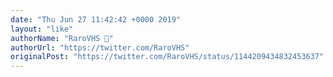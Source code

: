 ```yaml
---
date: "Thu Jun 27 11:42:42 +0000 2019"
layout: "like"
authorName: "RaroVHS 📼"
authorUrl: "https://twitter.com/RaroVHS"
originalPost: "https://twitter.com/RaroVHS/status/1144209434832453637"
---
```

